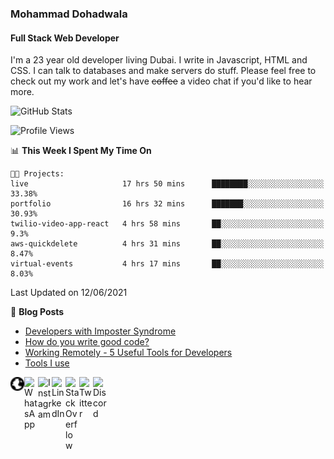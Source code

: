 ### Mohammad Dohadwala

#### Full Stack Web Developer

I'm a 23 year old developer living Dubai. I write in Javascript, HTML and CSS. I can talk to databases and make servers do stuff. Please feel free to check out my work and let's have ~~coffee~~ a video chat if you'd like to hear more.

![GitHub Stats][stats]

<!--START_SECTION:waka-->
![Profile Views](http://img.shields.io/badge/Profile%20Views-4-blue)

📊 **This Week I Spent My Time On** 

```text
🐱‍💻 Projects: 
live                     17 hrs 50 mins      ████████░░░░░░░░░░░░░░░░░   33.38% 
portfolio                16 hrs 32 mins      ███████░░░░░░░░░░░░░░░░░░   30.93% 
twilio-video-app-react   4 hrs 58 mins       ██░░░░░░░░░░░░░░░░░░░░░░░   9.3% 
aws-quickdelete          4 hrs 31 mins       ██░░░░░░░░░░░░░░░░░░░░░░░   8.47% 
virtual-events           4 hrs 17 mins       ██░░░░░░░░░░░░░░░░░░░░░░░   8.03%

```


 Last Updated on 12/06/2021
<!--END_SECTION:waka-->

📕 **Blog Posts** 
<!-- BLOG-POST-LIST:START -->
- [Developers with Imposter Syndrome](https://dohad.dev/blog/imposter-syndrome)
- [How do you write good code?](https://dohad.dev/blog/good-code)
- [Working Remotely - 5 Useful Tools for Developers](https://dohad.dev/blog/remotework-tools)
- [Tools I use](https://dohad.dev/blog/uses)
<!-- BLOG-POST-LIST:END -->

[<img align="left" alt="dohad.dev" width="22px" src="https://raw.githubusercontent.com/iconic/open-iconic/master/svg/globe.svg" />][website]
[<img align="left" alt="WhatsApp" width="22px" src="https://cdn.jsdelivr.net/npm/simple-icons@v3/icons/whatsapp.svg" />][whatsapp]
[<img align="left" alt="Instagram" width="22px" src="https://cdn.jsdelivr.net/npm/simple-icons@v3/icons/instagram.svg" />][instagram]
[<img align="left" alt="LinkedIn" width="22px" src="https://cdn.jsdelivr.net/npm/simple-icons@v3/icons/linkedin.svg" />][linkedin]
[<img align="left" alt="Stack Overflow" width="22px" src="https://cdn.jsdelivr.net/npm/simple-icons@v3/icons/stackoverflow.svg" />][stackoverflow]
[<img align="left" alt="Twitter" width="22px" src="https://cdn.jsdelivr.net/npm/simple-icons@v3/icons/twitter.svg" />][twitter]
[<img align="left" alt="Discord" width="22px" src="https://cdn.jsdelivr.net/npm/simple-icons@v3/icons/discord.svg" />][discord]

[website]: https://dohad.dev
[whatsapp]: https://wa.me/971552328372
[instagram]: https://www.instagram.com/mohammad.dohad
[linkedin]: https://www.linkedin.com/in/mohammaddohad
[stackoverflow]: https://stackoverflow.com/users/5008677
[twitter]: https://twitter.com/mohammaddohad
[discord]: https://discord.gg/fap7gWy
[stats]: https://github-readme-stats.vercel.app/api?username=Gr8z&show_icons=true&count_private=true&hide_title=true&hide_rank=true
